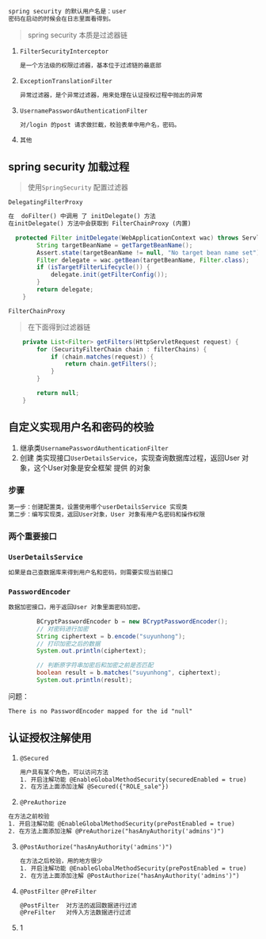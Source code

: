 







```txt
spring security 的默认用户名是：user
密码在启动的时候会在日志里面看得到。
```



> spring security 本质是过滤器链

1. `FilterSecurityInterceptor`

   ```txt
   是一个方法级的权限过滤器，基本位于过滤链的最底部
   ```

2. `ExceptionTranslationFilter`

   ```txt
   异常过滤器，是个异常过滤器，用来处理在认证授权过程中抛出的异常
   ```

3. `UsernamePasswordAuthenticationFilter`

   ```txt
   对/login 的post 请求做拦截，校验表单中用户名，密码。
   ```

4. `其他`



## spring security 加载过程

> 使用`SpringSecurity` 配置过滤器

`DelegatingFilterProxy`

```txt
在  doFilter() 中调用 了 initDelegate() 方法
在initDelegate() 方法中会获取到 FilterChainProxy (内置)
```

```java
  protected Filter initDelegate(WebApplicationContext wac) throws ServletException {
		String targetBeanName = getTargetBeanName();
		Assert.state(targetBeanName != null, "No target bean name set");
		Filter delegate = wac.getBean(targetBeanName, Filter.class);
		if (isTargetFilterLifecycle()) {
			delegate.init(getFilterConfig());
		}
		return delegate;
	}
```



`FilterChainProxy`

> 在下面得到过滤器链

```java
	private List<Filter> getFilters(HttpServletRequest request) {
		for (SecurityFilterChain chain : filterChains) {
			if (chain.matches(request)) {
				return chain.getFilters();
			}
		}

		return null;
	}
```





## 自定义实现用户名和密码的校验

1. 继承类`UsernamePasswordAuthenticationFilter`
2. 创建 类实现接口`UserDetailsService`，实现查询数据库过程，返回User 对象，这个User对象是安全框架 提供 的对象

### 步骤

```txt
第一步：创建配置类，设置使用哪个userDetailsService 实现类
第二步：编写实现类，返回User对象，User 对象有用户名密码和操作权限
```



### 两个重要接口

### `UserDetailsService`

```txt
如果是自己查数据库来得到用户名和密码，则需要实现当前接口
```

### `PasswordEncoder`

```txt
数据加密接口，用于返回User 对象里面密码加密。
```

```java
        BCryptPasswordEncoder b = new BCryptPasswordEncoder();
        // 对密码进行加密
        String ciphertext = b.encode("suyunhong");
        // 打印加密之后的数据
        System.out.println(ciphertext);

        // 判断原字符串加密后和加密之前是否匹配
        boolean result = b.matches("suyunhong", ciphertext);
        System.out.println(result);
```



问题：

```txt
There is no PasswordEncoder mapped for the id "null"
```



## 认证授权注解使用

1. `@Secured`

   ```txt
   用户具有某个角色，可以访问方法
   1. 开启注解功能 @EnableGlobalMethodSecurity(securedEnabled = true)
   2. 在方法上面添加注解 @Secured({"ROLE_sale"})
   ```

2. `@PreAuthorize`

```txt
在方法之前校验
1. 开启注解功能 @EnableGlobalMethodSecurity(prePostEnabled = true)
2. 在方法上面添加注解 @PreAuthorize("hasAnyAuthority('admins')")
```

3. `@PostAuthorize("hasAnyAuthority('admins')")`

   ```txt
   在方法之后校验，用的地方很少
   1. 开启注解功能 @EnableGlobalMethodSecurity(prePostEnabled = true)
   2. 在方法上面添加注解 @PostAuthorize("hasAnyAuthority('admins')")
   ```

   

4. `@PostFilter` `@PreFilter`

   ```txt
   @PostFilter  对方法的返回数据进行过滤
   @PreFilter   对传入方法数据进行过滤
   ```

   

5. 1

